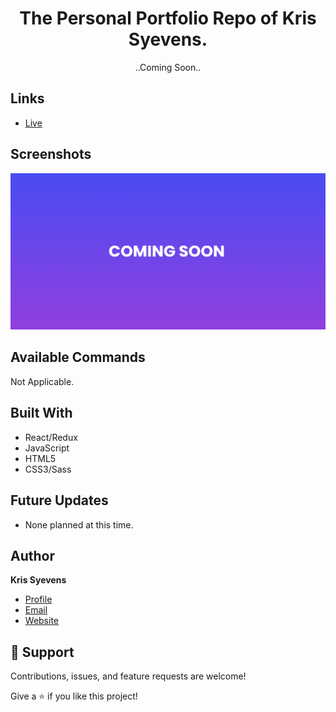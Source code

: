  
<h1 align="center">The Personal Portfolio Repo of Kris Syevens.</h1>

<p align="center">
..Coming Soon..
</p>

## Links

- [Live](syevens.com)



## Screenshots

![Home Page](preview.png)



## Available Commands

Not Applicable.

## Built With

- React/Redux
- JavaScript
- HTML5
- CSS3/Sass

## Future Updates

- None planned at this time.

## Author

**Kris Syevens**

- [Profile](https://github.com/Kris-Syevens "Kris Syevens")
- [Email](mailto:kris@syevens.com?subject=Hi "Hi!")
- [Website](https://syevens.com "Welcome")

## 🤝 Support

Contributions, issues, and feature requests are welcome!

Give a ⭐️ if you like this project!
